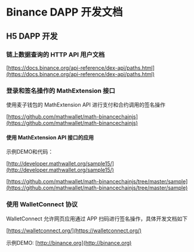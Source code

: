# Binance DAPP 开发文档

## H5 DAPP 开发

### 链上数据查询的 HTTP API 用户文档

[https://docs.binance.org/api-reference/dex-api/paths.html](https://docs.binance.org/api-reference/dex-api/paths.html)

### 登录和签名操作的 MathExtension 接口

使用麦子钱包的 MathExtension API 进行支付和合约调用的签名操作

[https://github.com/mathwallet/math-binancechainjs](https://github.com/mathwallet/math-binancechainjs)

#### 使用 MathExtension API 接口的应用

示例DEMO和代码：

[http://developer.mathwallet.org/sample15/](http://developer.mathwallet.org/sample15/)

[https://github.com/mathwallet/math-binancechainjs/tree/master/sample](https://github.com/mathwallet/math-binancechainjs/tree/master/sample)

### 使用 WalletConnect 协议

WalletConnect 允许网页应用通过 APP 扫码进行签名操作，具体开发文档如下

[https://walletconnect.org/](https://walletconnect.org/)

示例DEMO: [http://binance.org](http://binance.org)